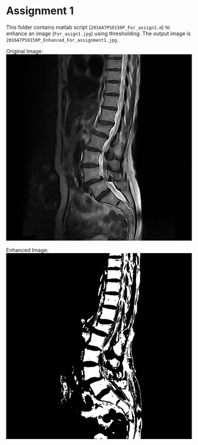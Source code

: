 # Assignment 1

This folder contains matlab script (`2016A7PS0150P_For_assign1.m`) to enhance an image (`For_asign1.jpg`) using thresholding. The output image is `2016A7PS0150P_Enhanced_For_assignment1.jpg`.

Original Image:
![original](For_asign1.jpg)

Enhanced Image:
![enhanced](2016A7PS0150P_Enhanced_For_assignment1.jpg)

